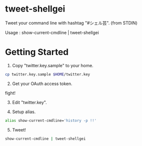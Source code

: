 # tweet-shellgei
Tweet your command line with hashtag "#シェル芸".
(from STDIN)

Usage   : show-current-cmdline | tweet-shellgei

# Getting Started
1. Copy "twitter.key.sample" to your home.

  ```bash
  cp twitter.key.sample $HOME/twitter.key
  ```

2. Get your OAuth access token.

  fight!

3. Edit "twitter.key".

4. Setup alias.

  ```bash
  alias show-current-cmdline='history -p !!'
  ```

5. Tweet!

  ```bash
  show-current-cmdline | tweet-shellgei
  ```
